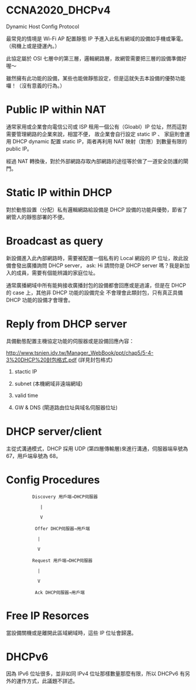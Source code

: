 # CCNA2020_DHCPv4
Dynamic Host Config Protocol

最常見的情境是 Wi-Fi AP 配置靜態 IP 予進入此私有網域的設備如手機或筆電。（飛機上或是捷運內。）

此協定屬於 OSI 七層中的第三層，邏輯網路層，故網管需要把三層的設備準備好喔～

雖然擁有此功能的設備，某些也能做靜態設定，但是這就失去本設備的優勢功能囉！（沒有意義的行為。）

# Public IP within NAT

通常家用或企業會向電信公司或 ISP 租用一個公有（Gloabl）IP 位址，然而這對需要管理網路的企業來說，相當不便，
故企業會自行設定 static IP 、 家庭則會運用 DHCP dynamic 配置 static IP，兩者再利用 NAT 映射（對應）到數量有限的 public IP。 

經過 NAT 轉換後，對於外部網路存取內部網路的途徑等於做了一道安全防護的閘門。

# Static IP within DHCP

對於動態設置（分配）私有邏輯網路給設備是 DHCP 設備的功能與優勢，節省了網管人的靜態部署的不便。

# Broadcast as query

新設備進入此內部網路時，需要被配置一個私有的 Local 網段的 IP 位址，故此設備會發出廣播詢問 DHCP server，
ask: Hi 請問你是 DHCP server 嗎？我是新加入的成員，需要有個能辨識的家庭位址。

通常廣播網域中所有能夠接收廣播封包的設備都會回應或是過濾，但是在 DHCP 的 case 上，其他非 DHCP 功能的設備完全
不會理會此類封包，只有真正具備 DHCP 功能的設備才會理會。

# Reply from DHCP server

具備動態配置主機協定功能的伺服器或是設備回應內容：

http://www.tsnien.idv.tw/Manager_WebBook/ppt/chap5/5-4-3%20DHCP%20封包格式.pdf (詳見封包格式)

1. stactic IP

2. subnet (本機網域非遠端網域)

3. valid time

4. GW & DNS (閘道路由位址與域名伺服器位址)

# DHCP server/client

主從式溝通模式，DHCP 採用 UDP (第四層傳輸層)來進行溝通，伺服器端阜號為 67，用戶端阜號為 68。

# Config Procedures

              Discovery 用戶端→DHCP伺服器

                 |

                 V

               Offer DHCP伺服器→用戶端

                |

                V

              Request 用戶端→DHCP伺服器

                |

                V

               Ack DHCP伺服器→用戶端

               

# Free IP Resorces

當設備關機或是離開此區域網域時，這些 IP 位址會歸還。

# DHCPv6

因為 IPv6 位址很多，並非如同 IPv4 位址那樣數量那麼有限，所以 DHCPv6 有另外的運作方式，此議題不詳述。

